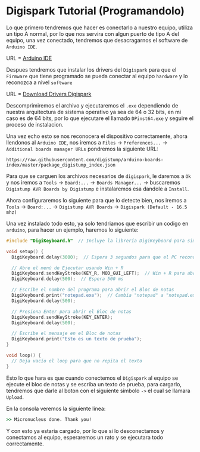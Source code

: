 # Digispark Tutorial (Programandolo)

Lo que primero tendremos que hacer es conectarlo a nuestro equipo, utiliza un tipo A normal, por lo que nos servira con algun puerto de tipo A del equipo, una vez conectado, tendremos que desacragarnos el software de `Arduino IDE`.

URL = [Arduino IDE](https://www.arduino.cc/en/software)

Despues tendremos que instalar los drivers del `Digispark` para que el `Firmware` que tiene programado se pueda conectar al equipo `hardware` y lo reconozca a nivel `software`

URL = [Download Drivers Digispark](https://drive.google.com/file/d/1CPceJItGvD75XlcbRszFH5Nak19coy9m/view?usp=sharing)

Descomprimiremos el archivo y ejecutaremos el `.exe` dependiendo de nuestra arquitectura de sistema operativo ya sea de 64 o 32 bits, en mi caso es de 64 bits, por lo que ejecutare el llamado `DPinst64.exe` y seguire el proceso de instalacion.

Una vez echo esto se nos reconocera el dispositivo correctamente, ahora llendonos al `Arduino IDE`, nos iremos a `Files` -> `Preferences...` -> `Additional boards manager URLs` pondremos la siguiente URL:

```
https://raw.githubusercontent.com/digistump/arduino-boards-index/master/package_digistump_index.json
```

Para que se carguen los archivos necesarios de `digispark`, le daremos a `Ok` y nos iremos a `Tools` -> `Board:...` -> `Boards Manager...` -> buscaremos `Digistump AVR Boards by Digistump` e instalaremos esa dandole a `Install`.

Ahora configuraremos lo siguiente para que lo detecte bien, nos iremos a `Tools` -> `Board:...` -> `Digistump AVR Boards` -> `Digispark (Default - 16.5 mhz)`

Una vez instalado todo esto, ya solo tendriamos que escribir un codigo en `arduino`, para hacer un ejemplo, haremos lo siguiente:

```cpp
#include "DigiKeyboard.h"  // Incluye la librería DigiKeyboard para simular teclas

void setup() {
  DigiKeyboard.delay(3000);  // Espera 3 segundos para que el PC reconozca el Digispark

  // Abre el menú de Ejecutar usando Win + R
  DigiKeyboard.sendKeyStroke(KEY_R, MOD_GUI_LEFT);  // Win + R para abrir "Ejecutar"
  DigiKeyboard.delay(500);  // Espera 500 ms

  // Escribe el nombre del programa para abrir el Bloc de notas
  DigiKeyboard.print("notepad.exe");  // Cambia "notepad" a "notepad.exe" si es necesario
  DigiKeyboard.delay(500);

  // Presiona Enter para abrir el Bloc de notas
  DigiKeyboard.sendKeyStroke(KEY_ENTER);
  DigiKeyboard.delay(500);

  // Escribe el mensaje en el Bloc de notas
  DigiKeyboard.print("Esto es un texto de prueba");
}

void loop() {
  // Deja vacío el loop para que no repita el texto
}
```

Esto lo que hara es que cuando conectemos el `Digispark` al equipo se ejecute el bloc de notas y se escriba un texto de prueba, para cargarlo, tendremos que darle al boton con el siguiente simbolo `->` el cual se llamara `Upload`.

En la consola veremos la siguiente linea:

```cmd
>> Micronucleus done. Thank you!
```

Y con esto ya estaria cargado, por lo que si lo desconectamos y conectamos al equipo, esperaremos un rato y se ejecutara todo correctamente.
